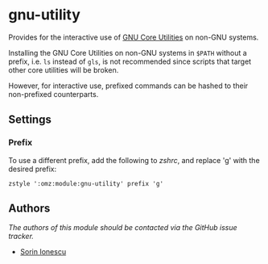 gnu-utility
===========

Provides for the interactive use of [GNU Core Utilities][1] on non-GNU systems.

Installing the GNU Core Utilities on non-GNU systems in `$PATH` without
a prefix, i.e. `ls` instead of `gls`, is not recommended since scripts that
target other core utilities will be broken.

However, for interactive use, prefixed commands can be hashed to their
non-prefixed counterparts.

Settings
--------

### Prefix

To use a different prefix, add the following to *zshrc*, and replace 'g' with
the desired prefix:

    zstyle ':omz:module:gnu-utility' prefix 'g'

Authors
-------

*The authors of this module should be contacted via the GitHub issue tracker.*

 - [Sorin Ionescu](/sorin-ionescu)

[1]: http://www.gnu.org/software/coreutils/

